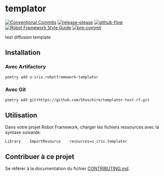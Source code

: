 # templator

[![Conventional Commits](https://img.shields.io/badge/Conventional%20Commits-1.0.0-yellow.svg)](https://conventionalcommits.org)
[![release-please](https://img.shields.io/badge/%20%20%F0%9F%93%A6%F0%9F%9A%80-release--please-e10079.svg)](https://github.com/googleapis/release-please)
[![github-flow](https://img.shields.io/badge/git%20workflow-GitHub%20flow-brightgreen)](https://guides.github.com/introduction/flow/)
[![Robot Framework Style Guide](https://img.shields.io/badge/code_style-u%20iris-brightgreen.svg)](https://github.com/ugieiris/sandbox-test-rf/tree/master/styleguide-robot-framework)
[![pre-commit](https://img.shields.io/badge/pre--commit-enabled-brightgreen?logo=pre-commit&logoColor=white)](https://github.com/pre-commit/pre-commit)

test diffusion template

## Installation

### Avec Artifactory

```bash
poetry add u-iris.robotframework-templator
```

### Avec Git

```bash
poetry add git+https://github.com/Sheschire/templator-test-rf.git
```

## Utilisation

Dans votre projet Robot Framework, charger les fichiers ressources avec la syntaxe suivante:

```robotframework
Library    ImportResource    resources=u_iris.templator
```

## Contribuer à ce projet

Se référer à la documentation du fichier [CONTRIBUTING.md](CONTRIBUTING.md).
